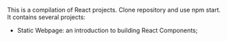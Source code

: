 This is a compilation of React projects.
Clone repository and use npm start.
It contains several projects:

- Static Webpage: an introduction to building React Components;
